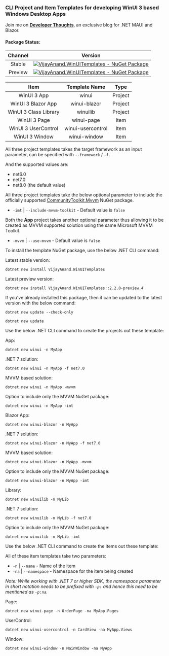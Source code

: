 ### CLI Project and Item Templates for developing WinUI 3 based Windows Desktop Apps

Join me on [**Developer Thoughts**](https://egvijayanand.in/ "Developer Thoughts"), an exclusive blog for .NET MAUI and Blazor.

#### Package Status:

|Channel|Version|
|:---:|:---:|
|Stable|[![VijayAnand.WinUITemplates - NuGet Package](https://badgen.net/nuget/v/VijayAnand.WinUITemplates/?icon=nuget)](https://www.nuget.org/packages/VijayAnand.WinUITemplates/ "WinUI CLI Templates (Stable)")|
|Preview|[![VijayAnand.WinUITemplates - NuGet Package](https://badgen.net/nuget/v/VijayAnand.WinUITemplates/latest?icon=nuget)](https://www.nuget.org/packages/VijayAnand.WinUITemplates/absoluteLatest "WinUI CLI Templates (Preview)")|

<!-- CLI project template for developing `WinUI 3` App and Class Library and is named as `winui` and `winuilib` respectively. -->

|Item|Template Name|Type|
|:---:|:---:|:---:|
|WinUI 3 App|winui|Project|
|WinUI 3 Blazor App|winui-blazor|Project|
|WinUI 3 Class Library|winuilib|Project|
|WinUI 3 Page|winui-page|Item|
|WinUI 3 UserControl|winui-usercontrol|Item|
|WinUI 3 Window|winui-window|Item|

All three project templates takes the target framework as an input parameter, can be specified with `--framework` / `-f`.

And the supported values are:

* net6.0
* net7.0
* net8.0 (the default value)

All three project templates take the below optional parameter to include the officially supported [CommunityToolkit.Mvvm](https://www.nuget.org/packages/CommunityToolkit.Mvvm) NuGet package.

* `-imt` | `--include-mvvm-toolkit` - Default value is `false`

Both the **App** project takes another optional parameter thus allowing it to be created as MVVM supported solution using the same Microsoft MVVM Toolkit.

* `-mvvm` | `--use-mvvm` - Default value is `false`

<!-- CLI item template for `WinUI 3` Page, UserControl, and Window and is named as `winui-page`, `winui-usercontrol`, and `winui-window` respectively. -->

To install the template NuGet package, use the below .NET CLI command:

Latest stable version:

```shell
dotnet new install VijayAnand.WinUITemplates
```

Latest preview version:

```shell
dotnet new install VijayAnand.WinUITemplates::2.2.0-preview.4
```

If you've already installed this package, then it can be updated to the latest version with the below command:

```shell
dotnet new update --check-only
```
```shell
dotnet new update
```

Use the below .NET CLI command to create the projects out these template:

App:
```shell
dotnet new winui -n MyApp
```
.NET 7 solution:
```shell
dotnet new winui -n MyApp -f net7.0
```
MVVM based solution:
```shell
dotnet new winui -n MyApp -mvvm
```
Option to include only the MVVM NuGet package:
```shell
dotnet new winui -n MyApp -imt
```

Blazor App:
```shell
dotnet new winui-blazor -n MyApp
```
.NET 7 solution:
```shell
dotnet new winui-blazor -n MyApp -f net7.0
```
MVVM based solution:
```shell
dotnet new winui-blazor -n MyApp -mvvm
```
Option to include only the MVVM NuGet package:
```shell
dotnet new winui-blazor -n MyApp -imt
```

Library:
```shell
dotnet new winuilib -n MyLib
```
.NET 7 solution:
```shell
dotnet new winuilib -n MyLib -f net7.0
```
Option to include only the MVVM NuGet package:
```shell
dotnet new winuilib -n MyLib -imt
```

Use the below .NET CLI command to create the items out these template:

All of these item templates take two parameters:

* `-n` | `--name` - Name of the item
* `-na` | `--namespace` - Namespace for the item being created

*Note: While working with .NET 7 or higher SDK, the namespace parameter in short notation needs to be prefixed with `-p:` and hence this need to be mentioned as `-p:na`.*

Page:
```shell
dotnet new winui-page -n OrderPage -na MyApp.Pages
```

UserControl:
```shell
dotnet new winui-usercontrol -n CardView -na MyApp.Views
```

Window:
```shell
dotnet new winui-window -n MainWindow -na MyApp
```
